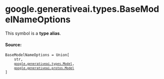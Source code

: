 <div itemscope itemtype="http://developers.google.com/ReferenceObject">
<meta itemprop="name" content="google.generativeai.types.BaseModelNameOptions" />
<meta itemprop="path" content="Stable" />
</div>

# google.generativeai.types.BaseModelNameOptions

<!-- Insert buttons and diff -->
This symbol is a **type alias**.



#### Source:

<pre class="devsite-click-to-copy prettyprint lang-py tfo-signature-link">
<code>BaseModelNameOptions = Union[
    str,
    <a href="../../../google/generativeai/types/Model.md"><code>google.generativeai.types.Model</code></a>,
    <a href="../../../google/generativeai/protos/Model.md"><code>google.generativeai.protos.Model</code></a>
]
</code></pre>



<!-- Placeholder for "Used in" -->
